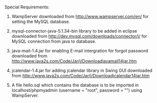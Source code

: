 Special Requirements:

1)	WampServer downloaded from http://www.wampserver.com/en/ for setting the MySQL database.

2)	mysql-connector-java-5.1.34-bin library to be added in eclipse downloaded from 
	http://dev.mysql.com/downloads/connector/j/ for MySQL connection from java to database.

3)	java-mail-1.4.jar for enabling E-mail intergration for forgot password downloaded from
	http://www.java2s.com/Code/Jar/j/Downloadjavamail14jar.htm

4)	jcalendar-1.4.jar for adding jcalendar library in Swing GUI downloaded from
	http://www.java2s.com/Code/Jar/j/Downloadjcalendar14jar.htm 

5)	A file hello.sql which contains the database is to be imported in localhost/phpmyadmin 
	(username = "root", password = "") using WampServer.
